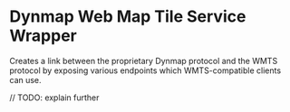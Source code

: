 # Dynmap Web Map Tile Service Wrapper

Creates a link between the proprietary Dynmap protocol and the WMTS protocol by exposing various endpoints which WMTS-compatible clients can use.

// TODO: explain further
